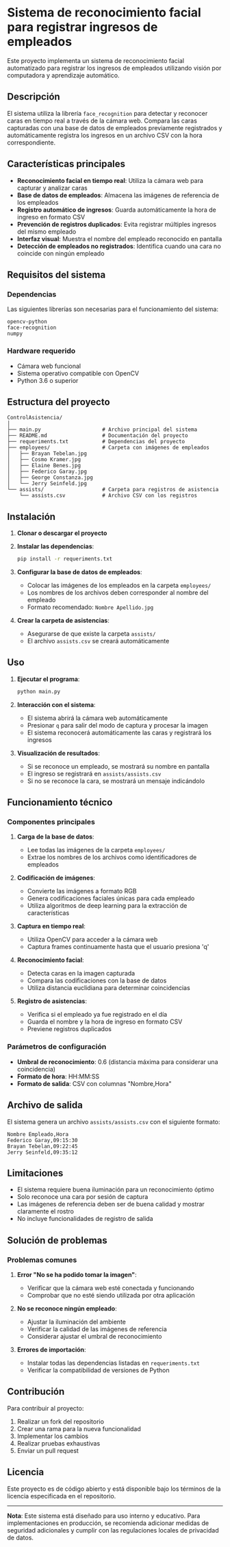 # Sistema de reconocimiento facial para registrar ingresos de empleados

Este proyecto implementa un sistema de reconocimiento facial automatizado para registrar los ingresos de empleados utilizando visión por computadora y aprendizaje automático.

## Descripción

El sistema utiliza la librería `face_recognition` para detectar y reconocer caras en tiempo real a través de la cámara web. Compara las caras capturadas con una base de datos de empleados previamente registrados y automáticamente registra los ingresos en un archivo CSV con la hora correspondiente.

## Características principales

- **Reconocimiento facial en tiempo real**: Utiliza la cámara web para capturar y analizar caras
- **Base de datos de empleados**: Almacena las imágenes de referencia de los empleados
- **Registro automático de ingresos**: Guarda automáticamente la hora de ingreso en formato CSV
- **Prevención de registros duplicados**: Evita registrar múltiples ingresos del mismo empleado
- **Interfaz visual**: Muestra el nombre del empleado reconocido en pantalla
- **Detección de empleados no registrados**: Identifica cuando una cara no coincide con ningún empleado

## Requisitos del sistema

### Dependencias

Las siguientes librerías son necesarias para el funcionamiento del sistema:

```
opencv-python
face-recognition
numpy
```

### Hardware requerido

- Cámara web funcional
- Sistema operativo compatible con OpenCV
- Python 3.6 o superior

## Estructura del proyecto

```
ControlAsistencia/
│
├── main.py                    # Archivo principal del sistema
├── README.md                  # Documentación del proyecto
├── requeriments.txt           # Dependencias del proyecto
├── employees/                 # Carpeta con imágenes de empleados
│   ├── Brayan Tebelan.jpg
│   ├── Cosmo Kramer.jpg
│   ├── Elaine Benes.jpg
│   ├── Federico Garay.jpg
│   ├── George Constanza.jpg
│   └── Jerry Seinfeld.jpg
└── assists/                   # Carpeta para registros de asistencia
    └── assists.csv            # Archivo CSV con los registros
```

## Instalación

1. **Clonar o descargar el proyecto**

2. **Instalar las dependencias**:
   ```bash
   pip install -r requeriments.txt
   ```

3. **Configurar la base de datos de empleados**:
   - Colocar las imágenes de los empleados en la carpeta `employees/`
   - Los nombres de los archivos deben corresponder al nombre del empleado
   - Formato recomendado: `Nombre Apellido.jpg`

4. **Crear la carpeta de asistencias**:
   - Asegurarse de que existe la carpeta `assists/`
   - El archivo `assists.csv` se creará automáticamente

## Uso

1. **Ejecutar el programa**:
   ```bash
   python main.py
   ```

2. **Interacción con el sistema**:
   - El sistema abrirá la cámara web automáticamente
   - Presionar `q` para salir del modo de captura y procesar la imagen
   - El sistema reconocerá automáticamente las caras y registrará los ingresos

3. **Visualización de resultados**:
   - Si se reconoce un empleado, se mostrará su nombre en pantalla
   - El ingreso se registrará en `assists/assists.csv`
   - Si no se reconoce la cara, se mostrará un mensaje indicándolo

## Funcionamiento técnico

### Componentes principales

1. **Carga de la base de datos**:
   - Lee todas las imágenes de la carpeta `employees/`
   - Extrae los nombres de los archivos como identificadores de empleados

2. **Codificación de imágenes**:
   - Convierte las imágenes a formato RGB
   - Genera codificaciones faciales únicas para cada empleado
   - Utiliza algoritmos de deep learning para la extracción de características

3. **Captura en tiempo real**:
   - Utiliza OpenCV para acceder a la cámara web
   - Captura frames continuamente hasta que el usuario presiona 'q'

4. **Reconocimiento facial**:
   - Detecta caras en la imagen capturada
   - Compara las codificaciones con la base de datos
   - Utiliza distancia euclidiana para determinar coincidencias

5. **Registro de asistencias**:
   - Verifica si el empleado ya fue registrado en el día
   - Guarda el nombre y la hora de ingreso en formato CSV
   - Previene registros duplicados

### Parámetros de configuración

- **Umbral de reconocimiento**: 0.6 (distancia máxima para considerar una coincidencia)
- **Formato de hora**: HH:MM:SS
- **Formato de salida**: CSV con columnas "Nombre,Hora"

## Archivo de salida

El sistema genera un archivo `assists/assists.csv` con el siguiente formato:

```csv
Nombre Empleado,Hora
Federico Garay,09:15:30
Brayan Tebelan,09:22:45
Jerry Seinfeld,09:35:12
```

## Limitaciones

- El sistema requiere buena iluminación para un reconocimiento óptimo
- Solo reconoce una cara por sesión de captura
- Las imágenes de referencia deben ser de buena calidad y mostrar claramente el rostro
- No incluye funcionalidades de registro de salida

## Solución de problemas

### Problemas comunes

1. **Error "No se ha podido tomar la imagen"**:
   - Verificar que la cámara web esté conectada y funcionando
   - Comprobar que no esté siendo utilizada por otra aplicación

2. **No se reconoce ningún empleado**:
   - Ajustar la iluminación del ambiente
   - Verificar la calidad de las imágenes de referencia
   - Considerar ajustar el umbral de reconocimiento

3. **Errores de importación**:
   - Instalar todas las dependencias listadas en `requeriments.txt`
   - Verificar la compatibilidad de versiones de Python

## Contribución

Para contribuir al proyecto:

1. Realizar un fork del repositorio
2. Crear una rama para la nueva funcionalidad
3. Implementar los cambios
4. Realizar pruebas exhaustivas
5. Enviar un pull request

## Licencia

Este proyecto es de código abierto y está disponible bajo los términos de la licencia especificada en el repositorio.

---

**Nota**: Este sistema está diseñado para uso interno y educativo. Para implementaciones en producción, se recomienda adicionar medidas de seguridad adicionales y cumplir con las regulaciones locales de privacidad de datos.
